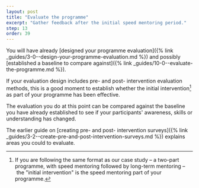 ```yaml
---
layout: post
title: "Evaluate the programme"
excerpt: "Gather feedback after the initial speed mentoring period."
step: 13
order: 39
---
```


You will have already [designed your programme evaluation]({% link _guides/3-0--design-your-programme-evaluation.md %}) and possibly [established a baseline to compare against]({% link _guides/10-0--evaluate-the-programme.md %}).

If your evaluation design includes pre- and post- intervention evaluation methods, this is a good moment to establish whether the initial intervention[^part-1] as part of your programme has been effective. 

[^part-1]: If you are following the same format as our case study – a two-part programme, with speed mentoring followed by long-term mentoring – the "initial intervention" is the speed mentoring part of your programme.

The evaluation you do at this point can be compared against the baseline you have already established to see if your participants' awareness, skills or understanding has changed. 

The earlier guide on [creating pre- and post- intervention surveys]({% link _guides/3-2--create-pre-and-post-intervention-surveys.md %}) explains areas you could to evaluate.